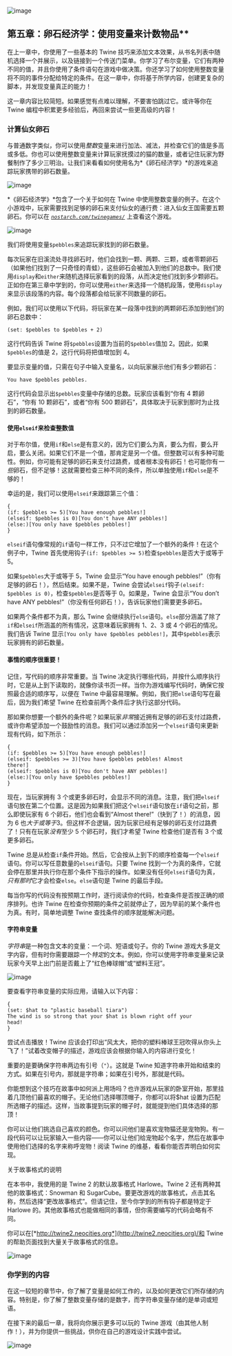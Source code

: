 ![image](img/f085-01.jpg)

## 第五章：卵石经济学：使用变量来计数物品**

在上一章中，你使用了一些基本的 Twine 技巧来添加文本效果，从书名列表中随机选择一个并展示，以及链接到一个传送门菜单。你学习了布尔变量，它们有两种不同的值，并且你使用了条件语句在游戏中做决策。你还学习了如何使用整数变量将不同的事件分配给特定的条件。在这一章中，你将基于所学内容，创建更复杂的脚本，并发现变量真正的能力！

这一章内容比较简短。如果感觉有点难以理解，不要害怕跳过它。或许等你在 Twine 编程中积累更多经验后，再回来尝试一些更高级的内容！

### 计算仙女卵石

与普通数字类似，你可以使用*整数*变量来进行加法、减法，并检查它们的值是多高或多低。你也可以使用整数变量来计算玩家抚摸过的猫的数量，或者记住玩家为野餐制作了多少三明治。让我们来看看如何使用名为*《卵石经济学》*的游戏来追踪玩家携带的卵石数量。

![image](img/f086-01.jpg)

*《卵石经济学》*包含了一个关于如何在 Twine 中使用整数变量的例子。在这个小游戏中，玩家需要找到足够的卵石来支付仙女的通行费：进入仙女王国需要五颗卵石。你可以在 *[`nostarch.com/twinegames/`](https://nostarch.com/twinegames/)* 上查看这个游戏。

![image](img/f087-01.jpg)

我们将使用变量`$pebbles`来追踪玩家找到的卵石数量。

每次玩家在旧溪流处寻找卵石时，他们会找到一颗、两颗、三颗，或者零颗卵石（如果他们找到了一只奇怪的青蛙），这些卵石会被加入到他们的总数中。我们使用`display`和`either`来随机选择玩家看到的段落，从而决定他们找到多少颗卵石。正如你在第三章中学到的，你可以使用`either`来选择一个随机段落，使用`display`来显示该段落的内容。每个段落都会给玩家不同数量的卵石。

例如，我们可以使用以下代码，将玩家在某一段落中找到的两颗卵石添加到他们的卵石总数中：

```
(set: $pebbles to $pebbles + 2)
```

这行代码告诉 Twine 将`$pebbles`设置为当前的`$pebbles`值加 2。因此，如果`$pebbles`的值是 2，这行代码将把值增加到 4。

要显示变量的值，只需在句子中输入变量名，以向玩家展示他们有多少颗卵石：

```
You have $pebbles pebbles.
```

这行代码会显示出`$pebbles`变量中存储的总数。玩家应该看到“你有 4 颗卵石”，“你有 10 颗卵石”，或者“你有 500 颗卵石”，具体取决于玩家到那时为止找到的卵石数量。

#### 使用`elseif`来检查整数值

对于布尔值，使用`if`和`else`是有意义的，因为它们要么为真，要么为假，要么开启，要么关闭。如果它们不是一个值，那肯定是另一个值。但整数可以有多种可能性。例如，你可能有足够的卵石来支付过路费，或者根本没有卵石！也可能你有*一些*卵石，但不足够！这就需要检查三种不同的条件，所以单独使用`if`和`else`是不够的！

幸运的是，我们可以使用`elseif`来跟踪第三个值：

```
{
(if: $pebbles >= 5)[You have enough pebbles!]
(elseif: $pebbles is 0)[You don't have ANY pebbles!]
(else:)[You only have $pebbles pebbles!]
}
```

`elseif`语句像常规的`if`语句一样工作，只不过它增加了一个额外的条件！在这个例子中，Twine 首先使用钩子`(if: $pebbles >= 5)`检查`$pebbles`是否大于或等于 5。

如果`$pebbles`大于或等于 5，Twine 会显示“You have enough pebbles!”（你有足够的卵石！），然后结束。如果不是，Twine 会尝试`elseif`钩子`(elseif: $pebbles is 0)`，检查`$pebbles`是否等于 0。如果是，Twine 会显示“You don’t have ANY pebbles!”（你没有任何卵石！），告诉玩家他们需要更多卵石。

如果两个条件都不为真，那么 Twine 会继续执行`else`语句。`else`部分涵盖了除了`if`和`elseif`所涵盖的所有情况，这意味着玩家拥有 1、2、3 或 4 个卵石的情况。我们告诉 Twine 显示`[You only have $pebbles pebbles!]`，其中`$pebbles`表示玩家拥有的卵石数量。

#### 事情的顺序很重要！

记住，写代码的顺序非常重要。当 Twine 决定执行哪些代码，并按什么顺序执行时，它是从上到下读取的，就像你读书页一样。当你为游戏编写代码时，确保它按照最合适的顺序写，以便在 Twine 中最容易理解。例如，我们把`else`语句写在最后，因为我们希望 Twine 在检查前两个条件后才执行这部分代码。

那如果你想要一个额外的条件呢？如果玩家*非常*接近拥有足够的卵石支付过路费，或许你希望添加一个鼓励性的消息。我们可以通过添加另一个`elseif`语句来更新现有代码，如下所示：

```
{
(if: $pebbles >= 5)[You have enough pebbles!]
(elseif: $pebbles >= 3)[You have $pebbles pebbles! Almost
there!]
(elseif: $pebbles is 0)[You don't have ANY pebbles!]
(else:)[You only have $pebbles pebbles!]
}
```

现在，当玩家拥有 3 个或更多卵石时，会显示不同的消息。注意，我们把`elseif`语句放在第二个位置。这是因为如果我们把这个`elseif`语句放在`if`语句之前，那么即使玩家有 6 个卵石，他们也会看到“Almost there!”（快到了！）的消息，因为 6 也*大于或等于*3。但这样不合逻辑，因为玩家已经有足够的卵石支付过路费了！只有在玩家*没有*至少 5 个卵石时，我们才希望 Twine 检查他们是否有 3 个或更多卵石。

Twine 总是从检查`if`条件开始。然后，它会按从上到下的顺序检查每一个`elseif`语句。你可以写任意数量的`elseif`语句。只要 Twine 找到一个为真的条件，它就会停在那里并执行你在那个条件下指示的操作。如果没有任何`elseif`语句为真，*只有那时*它才会检查`else`。`else`语句是 Twine 的最后手段。

每当你写的代码没有按预期工作时，逐行阅读你的代码，检查条件是否按正确的顺序排列。也许 Twine 在检查你预期的条件之前就停止了，因为早前的某个条件也为真。有时，简单地调整 Twine 查找条件的顺序就能解决问题。

#### 字符串变量

*字符串*是一种包含文本的变量：一个词、短语或句子。你的 Twine 游戏大多是文字内容，但有时你需要跟踪一个*特定*的文本。例如，你可以使用字符串变量来记录玩家今天早上出门前是否戴上了“红色棒球帽”或“塑料王冠”。

![image](img/f090-01.jpg)

要查看字符串变量的实际应用，请输入以下内容：

```
{
(set: $hat to "plastic baseball tiara")
The wind is so strong that your $hat is blown right off your
head!
}
```

尝试点击播放！Twine 应该会打印出“风太大，把你的塑料棒球王冠吹得从你头上飞了！”试着改变帽子的描述，游戏应该会根据你输入的内容进行变化！

重要的是要确保字符串两边有引号（`"`）。这就是 Twine 知道字符串开始和结束的方式。如果在引号内，那就是字符串；如果在引号外，那就是代码。

你能想到这个技巧在故事中如何派上用场吗？也许游戏从玩家的卧室开始，那里挂着几顶他们最喜欢的帽子。无论他们选择哪顶帽子，你都可以将$hat 设置为匹配所选帽子的描述。这样，当故事提到玩家的帽子时，就能提到他们具体选择的那顶！

你可以让他们挑选自己喜欢的颜色。你可以问他们是喜欢宠物猫还是宠物狗。有一段代码可以让玩家输入一些内容——你可以让他们给宠物起个名字，然后在故事中使用他们选择的名字来称呼宠物！阅读 Twine 的维基，看看你能否弄明白如何实现。

关于故事格式的说明

在本书中，我使用的是 Twine 2 的默认故事格式 Harlowe。Twine 2 还有两种其他的故事格式：Snowman 和 SugarCube。要更改游戏的故事格式，点击其名称，然后选择“更改故事格式”。但请记住，至今你学到的所有钩子都是特定于 Harlowe 的。其他故事格式也能做相同的事情，但你需要编写的代码会略有不同。

你可以在[*http://twine2.neocities.org*](http://twine2.neocities.org)/和 Twine 的帮助页面找到大量关于故事格式的信息。

![image](img/f091-01.jpg)

### 你学到的内容

在这一较短的章节中，你了解了变量是如何工作的，以及如何更改它们所存储的内容。特别是，你了解了整数变量存储的是数字，而字符串变量存储的是单词或短语。

在接下来的最后一章，我将向你展示更多可以玩的 Twine 游戏（由其他人制作！），并为你提供一些挑战，供你在自己的游戏设计实践中尝试。

![image](img/f092-01.jpg)
